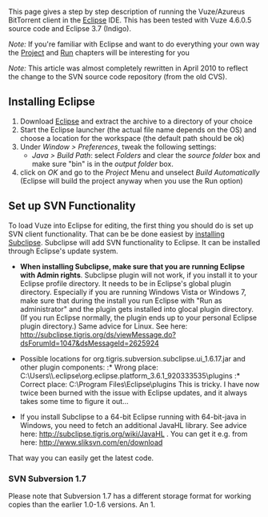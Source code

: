 This page gives a step by step description of running the Vuze/Azureus
BitTorrent client in the [Eclipse](http://eclipse.org/) IDE. This has
been tested with Vuze 4.6.0.5 source code and Eclipse 3.7 (Indigo).

*Note:* If you're familiar with Eclipse and want to do everything your
own way the [Project](#Configure_the_Project "wikilink") and
[Run](#Configure_the_Run_dialog "wikilink") chapters will be interesting
for you

*Note:* This article was almost completely rewritten in April 2010 to
reflect the change to the SVN source code repository (from the old CVS).

## Installing Eclipse

1.  Download [Eclipse](http://eclipse.org/downloads/index.php) and
    extract the archive to a directory of your choice
2.  Start the Eclipse launcher (the actual file name depends on the OS)
    and choose a location for the workspace (the default path should be
    ok)
3.  Under *Window \> Preferences*, tweak the following settings:
      - *Java \> Build Path*: select *Folders* and clear the *source
        folder* box and make sure "bin" is in the *output folder* box.
4.  click on *OK* and go to the *Project* Menu and unselect *Build
    Automatically* (Eclipse will build the project anyway when you use
    the Run option)

## Set up SVN Functionality

To load Vuze into Eclipse for editing, the first thing you should do is
set up SVN client functionality. That can be be done easiest by
[installing
Subclipse](http://subclipse.tigris.org/servlets/ProjectProcess?pageID=p4wYuA).
Subclipse will add SVN functionality to Eclipse. It can be installed
through Eclipse's update system.

  - **When installing Subclipse, make sure that you are running Eclipse
    with Admin rights**. Subclipse plugin will not work, if you install
    it to your Eclipse profile directory. It needs to be in Eclipse's
    global plugin directory. Especially if you are running Windows Vista
    or Windows 7, make sure that during the install you run Eclipse with
    "Run as administrator" and the plugin gets installed into glocal
    plugin directory. (If you run Eclipse normally, the plugin ends up
    to your personal Eclipse plugin directory.) Same advice for Linux.
    See here:
    <http://subclipse.tigris.org/ds/viewMessage.do?dsForumId=1047&dsMessageId=2625924>

<!-- end list -->

  -   
    Possible locations for
    org.tigris.subversion.subclipse.ui\_1.6.17.jar and other plugin
    components:
    :\* Wrong place:
    C:\\Users\\<username>\\.eclipse\\org.eclipse.platform\_3.6.1\_920333535\\plugins
    :\* Correct place: C:\\Program Files\\Eclipse\\plugins
    This is tricky. I have now twice been burned with the issue with
    Eclipse updates, and it always takes some time to figure it out...

<!-- end list -->

  - If you install Subclipse to a 64-bit Eclipse running with
    64-bit-java in Windows, you need to fetch an additional JavaHL
    library. See advice here: <http://subclipse.tigris.org/wiki/JavaHL>
    . You can get it e.g. from here:
    <http://www.sliksvn.com/en/download>

That way you can easily get the latest code.

### SVN Subversion 1.7

Please note that Subversion 1.7 has a different storage format for
working copies than the earlier 1.0-1.6 versions. An 1.